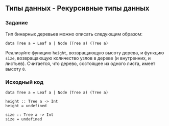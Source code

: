 ## Типы данных - Рекурсивные типы данных

### Задание

Тип бинарных деревьев можно описать следующим образом:

```
data Tree a = Leaf a | Node (Tree a) (Tree a)
```

Реализуйте функцию `height`, возвращающую высоту дерева, и функцию `size`, возвращающую количество узлов в дереве (и внутренних, и листьев). Считается, что дерево, состоящее из одного листа, имеет высоту `0`.

### Исходный код

```
data Tree a = Leaf a | Node (Tree a) (Tree a)

height :: Tree a -> Int
height = undefined

size :: Tree a -> Int
size = undefined
```
